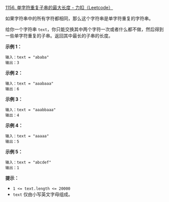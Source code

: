 [1156. 单字符重复子串的最大长度 - 力扣（Leetcode）](https://leetcode.cn/problems/swap-for-longest-repeated-character-substring/description/)

如果字符串中的所有字符都相同，那么这个字符串是单字符重复的字符串。

给你一个字符串 `text`，你只能交换其中两个字符一次或者什么都不做，然后得到一些单字符重复的子串。返回其中最长的子串的长度。

 

**示例 1：**

```
输入：text = "ababa"
输出：3
```

**示例 2：**

```
输入：text = "aaabaaa"
输出：6
```

**示例 3：**

```
输入：text = "aaabbaaa"
输出：4
```

**示例 4：**

```
输入：text = "aaaaa"
输出：5
```

**示例 5：**

```
输入：text = "abcdef"
输出：1
```

 

**提示：**

- `1 <= text.length <= 20000`
- `text` 仅由小写英文字母组成。